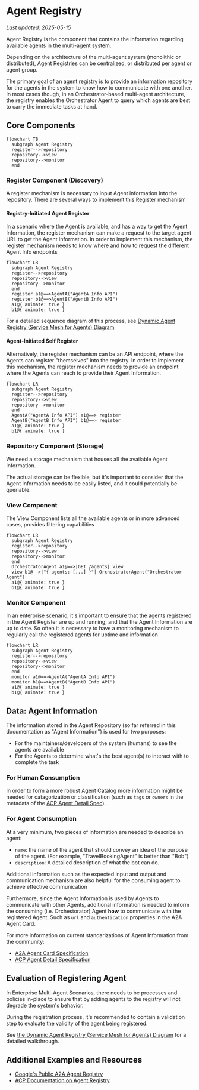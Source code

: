 # Agent Registry

_Last updated: 2025-05-15_

Agent Registry is the component that contains the information regarding
available agents in the multi-agent system.

Depending on the architecture of the multi-agent system (monolithic or
distributed), Agent Registries can be centralized, or distributed per agent or
agent group.

The primary goal of an agent registry is to provide an information repository
for the agents in the system to know how to communicate with one another. In
most cases though, in an Orchestrator-based multi-agent architecture, the
registry enables the Orchestrator Agent to query which agents are best to carry
the immediate tasks at hand.

## Core Components

```mermaid
flowchart TB
  subgraph Agent Registry
  register-->repository
  repository-->view
  repository-->monitor
  end
```

### Register Component (Discovery)

A register mechanism is necessary to input Agent information into the
repository. There are several ways to implement this Register mechanism

#### Registry-Initiated Agent Register

In a scenario where the Agent is available, and has a way to get the Agent
Information, the register mechanism can make a request to the target agent URL
to get the Agent Information. In order to implement this mechanism, the register
mechanism needs to know where and how to request the different Agent Info
endpoints

```mermaid
flowchart LR
  subgraph Agent Registry
  register-->repository
  repository-->view
  repository-->monitor
  end
  register a1@==>AgentA("AgentA Info API")
  register b1@==>AgentB("AgentB Info API")
  a1@{ animate: true }
  b1@{ animate: true }
```

For a detailed sequence diagram of this process, see
[Dynamic Agent Registry (Service Mesh for Agents) Diagram](../reference-architecture/Patterns.md#2-dynamic-agent-registry-service-mesh-for-agents)

#### Agent-Initiated Self Register

Alternatively, the register mechanism can be an API endpoint, where the Agents
can register "themselves" into the registry. In order to implement this
mechanism, the register mechanism needs to provide an endpoint where the Agents
can reach to provide their Agent Information.

```mermaid
flowchart LR
  subgraph Agent Registry
  register-->repository
  repository-->view
  repository-->monitor
  end
  AgentA("AgentA Info API") a1@==> register
  AgentB("AgentB Info API") b1@==> register
  a1@{ animate: true }
  b1@{ animate: true }
```

### Repository Component (Storage)

We need a storage mechanism that houses all the available Agent Information.

The actual storage can be flexible, but it's important to consider that the
Agent Information needs to be easily listed, and it could potentially be
queriable.

### View Component

The View Component lists all the available agents or in more advanced cases,
provides filtering capabilities

```mermaid
flowchart LR
  subgraph Agent Registry
  register-->repository
  repository-->view
  repository-->monitor
  end
  OrchestratorAgent a1@==>|GET /agents| view
  view b1@-->|"{ agents: [...] }"| OrchestratorAgent("Orchestrator Agent")
  a1@{ animate: true }
  b1@{ animate: true }
```

### Monitor Component

In an enterprise scenario, it's important to ensure that the agents registered
in the Agent Register are up and running, and that the Agent Information are up
to date. So often it is necessary to have a monitoring mechanism to regularly
call the registered agents for uptime and information

```mermaid
flowchart LR
  subgraph Agent Registry
  register-->repository
  repository-->view
  repository-->monitor
  end
  monitor a1@==>AgentA("AgentA Info API")
  monitor b1@==>AgentB("AgentB Info API")
  a1@{ animate: true }
  b1@{ animate: true }
```

## Data: Agent Information

The information stored in the Agent Repository (so far referred in this
documentation as "Agent Information") is used for two purposes:

- For the maintainers/developers of the system (humans) to see the agents are
  available
- For the Agents to determine what's the best agent(s) to interact with to
  complete the task

### For Human Consumption

In order to form a more robust Agent Catalog more information might be needed
for catagorization or classification (such as `tags` or `owners` in the metadata
of the
[ACP Agent Detail Spec](https://agentcommunicationprotocol.dev/core-concepts/agent-detail#schema-metadata)).

### For Agent Consumption

At a very minimum, two pieces of information are needed to describe an agent:

- `name`: the name of the agent that should convey an idea of the purpose of the
  agent. (For example, "TravelBookingAgent" is better than "Bob")
- `description`: A detailed description of what the bot can do.

Additional information such as the expected input and output and communication
mechanism are also helpful for the consuming agent to achieve effective
communication

Furthermore, since the Agent Information is used by Agents to communicate with
other Agents, additional information is needed to inform the consuming (i.e.
Orchestorator) Agent **how** to communicate with the registered Agent. Such as
`url` and `authentication` properties in the A2A Agent Card.

For more information on current standarizations of Agent Information from the
community:

- [A2A Agent Card Specification](https://google.github.io/A2A/specification/#55-agentcard-object-structure)
- [ACP Agent Detail Specification](https://agentcommunicationprotocol.dev/core-concepts/agent-detail)

## Evaluation of Registering Agent

In Enterprise Multi-Agent Scenarios, there needs to be processes and policies
in-place to ensure that by adding agents to the registry will not degrade the
system's behavior.

During the registration process, it's recommended to contain a validation step
to evaluate the validity of the agent being registered.

See
[the Dynamic Agent Registry (Service Mesh for Agents) Diagram](../reference-architecture/Patterns.md#2-dynamic-agent-registry-service-mesh-for-agents)
for a detailed walkthrough.

## Additional Examples and Resources

- [Google's Public A2A Agent Registry](https://a2astore.co/)
- [ACP Documentation on Agent Registry](https://agentcommunicationprotocol.dev/core-concepts/agent-discovery#registry-based-discovery)
